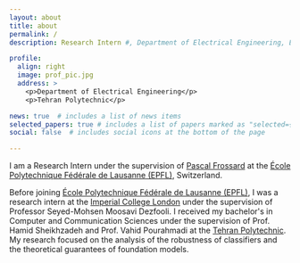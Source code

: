 ```yaml
---
layout: about
title: about
permalink: /
description: Research Intern #, Department of Electrical Engineering, École Polytechnique Fédérale de Lausanne (EPFL).

profile:
  align: right
  image: prof_pic.jpg
  address: >   
    <p>Department of Electrical Engineering</p> 
    <p>Tehran Polytechnic</p>    

news: true  # includes a list of news items
selected_papers: true # includes a list of papers marked as "selected={true}"
social: false  # includes social icons at the bottom of the page

---
```


I am a Research Intern under the supervision of <a href="https://people.epfl.ch/pascal.frossard">Pascal Frossard</a> at the <a href="https://www.epfl.ch/">École Polytechnique Fédérale de Lausanne (EPFL)</a>, Switzerland.

Before joining <a href="https://www.epfl.ch/">École Polytechnique Fédérale de Lausanne (EPFL)</a>, I was a research intern at the <a href="https://imperial.ac.uk/">Imperial College London</a> under the supervision of Professor Seyed-Mohsen Moosavi Dezfooli. I received my bachelor's in Computer and Communication Sciences under the supervision of Prof. Hamid Sheikhzadeh and Prof. Vahid Pourahmadi at the <a href="https://aut.ac.ir/en">Tehran Polytechnic</a>. My  research focused on the analysis of the robustness of classifiers and the theoretical guarantees of foundation models.

